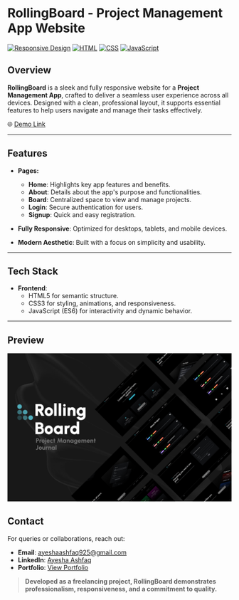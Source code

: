 # RollingBoard - Project Management App Website

[![Responsive Design](https://img.shields.io/badge/Responsive-Design-brightgreen)](https://rebrand.ly/RollingBoard)
[![HTML](https://img.shields.io/badge/HTML-5-orange)](https://developer.mozilla.org/en-US/docs/Web/HTML)
[![CSS](https://img.shields.io/badge/CSS-3-blue)](https://developer.mozilla.org/en-US/docs/Web/CSS)
[![JavaScript](https://img.shields.io/badge/JavaScript-ES6-yellow)](https://developer.mozilla.org/en-US/docs/Web/JavaScript)

## Overview
**RollingBoard** is a sleek and fully responsive website for a **Project Management App**, crafted to deliver a seamless user experience across all devices. Designed with a clean, professional layout, it supports essential features to help users navigate and manage their tasks effectively.

🌐 [Demo Link](https://rebrand.ly/RollingBoard)

---

## Features
- **Pages:**
  - **Home**: Highlights key app features and benefits.
  - **About**: Details about the app's purpose and functionalities.
  - **Board**: Centralized space to view and manage projects.
  - **Login**: Secure authentication for users.
  - **Signup**: Quick and easy registration.

- **Fully Responsive**: Optimized for desktops, tablets, and mobile devices.
- **Modern Aesthetic**: Built with a focus on simplicity and usability.

---

## Tech Stack
- **Frontend**: 
  - HTML5 for semantic structure.
  - CSS3 for styling, animations, and responsiveness.
  - JavaScript (ES6) for interactivity and dynamic behavior.

---

## Preview
![RollingBoard Preview](Preview.png)

## Contact
For queries or collaborations, reach out:
- **Email**: ayeshaashfaq925@gmail.com
- **LinkedIn**: [Ayesha Ashfaq](https://linkedin.com/in/AyeshaAshfaq06)
- **Portfolio**: [View Portfolio](https://rebrand.ly/AyeshaAshfaq)

> **Developed as a freelancing project, RollingBoard demonstrates professionalism, responsiveness, and a commitment to quality.**
